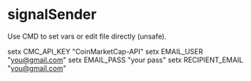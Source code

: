 # signalSender


Use CMD to set vars or edit file directly (unsafe).

setx CMC_API_KEY "CoinMarketCap-API"
setx EMAIL_USER "you@gmail.com"
setx EMAIL_PASS "your pass"
setx RECIPIENT_EMAIL "you@gmail.com"
